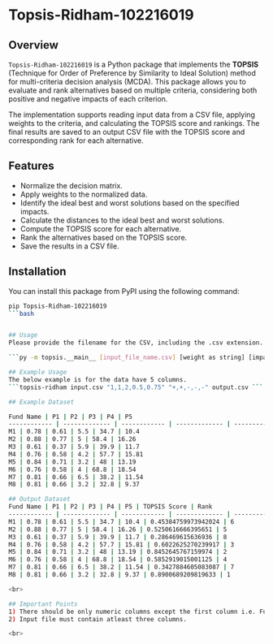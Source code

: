 # Topsis-Ridham-102216019

## Overview

`Topsis-Ridham-102216019` is a Python package that implements the **TOPSIS** (Technique for Order of Preference by Similarity to Ideal Solution) method for multi-criteria decision analysis (MCDA). This package allows you to evaluate and rank alternatives based on multiple criteria, considering both positive and negative impacts of each criterion.

The implementation supports reading input data from a CSV file, applying weights to the criteria, and calculating the TOPSIS score and rankings. The final results are saved to an output CSV file with the TOPSIS score and corresponding rank for each alternative.

## Features

- Normalize the decision matrix.
- Apply weights to the normalized data.
- Identify the ideal best and worst solutions based on the specified impacts.
- Calculate the distances to the ideal best and worst solutions.
- Compute the TOPSIS score for each alternative.
- Rank the alternatives based on the TOPSIS score.
- Save the results in a CSV file.

## Installation

You can install this package from PyPI using the following command:

```bash
pip Topsis-Ridham-102216019
```bash


## Usage
Please provide the filename for the CSV, including the .csv extension. After that, enter the weights vector with values separated by commas. Following the weights vector, input the impacts vector, where each element is denoted by a plus (+) or minus (-) sign. Lastly, specify the output file name along with the .csv extension.

```py -m topsis.__main__ [input_file_name.csv] [weight as string] [impact as string] [result_file_name.csv]```

## Example Usage
The below example is for the data have 5 columns.
```topsis-ridham input.csv "1,1,2,0.5,0.75" "+,+,-,-,-" output.csv ```

## Example Dataset

Fund Name | P1 | P2 | P3 | P4 | P5
------------ | ------------- | ------------ | ------------- | ------------ | ------------
M1 | 0.78 | 0.61 | 5.5 | 34.7 | 10.4
M2 | 0.88 | 0.77 | 5 | 58.4 | 16.26
M3 | 0.61 | 0.37 | 5.9 | 39.9 | 11.7
M4 | 0.76 | 0.58 | 4.2 | 57.7 | 15.81
M5 | 0.84 | 0.71 | 3.2 | 48 | 13.19
M6 | 0.76 | 0.58 | 4 | 68.8 | 18.54
M7 | 0.81 | 0.66 | 6.5 | 38.2 | 11.54
M8 | 0.81 | 0.66 | 3.2 | 32.8 | 9.37

## Output Dataset
Fund Name | P1 | P2 | P3 | P4 | P5 | TOPSIS Score | Rank
------------ | ------------- | ------------ | ------------- | ------------ | ------------ | ------------ | ------------
M1 | 0.78 | 0.61 | 5.5 | 34.7 | 10.4 | 0.45384759973942024 | 6
M2 | 0.88 | 0.77 | 5 | 58.4 | 16.26 | 0.5250616666395651 | 5
M3 | 0.61 | 0.37 | 5.9 | 39.9 | 11.7 | 0.286469615636936 | 8
M4 | 0.76 | 0.58 | 4.2 | 57.7 | 15.81 | 0.6022625270239917 | 3
M5 | 0.84 | 0.71 | 3.2 | 48 | 13.19 | 0.8452645767159974 | 2
M6 | 0.76 | 0.58 | 4 | 68.8 | 18.54 | 0.5852919015001125 | 4
M7 | 0.81 | 0.66 | 6.5 | 38.2 | 11.54 | 0.3427884605083087 | 7
M8 | 0.81 | 0.66 | 3.2 | 32.8 | 9.37 | 0.8900689209819633 | 1

<br>

## Important Points
1) There should be only numeric columns except the first column i.e. Fund Name.
2) Input file must contain atleast three columns.

<br>